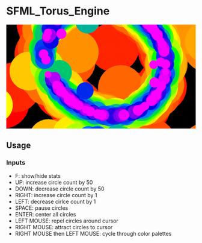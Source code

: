 # SFML_Torus_Engine

[![V1 Video](CircleFunThumbnail2.png)](https://youtu.be/A9BMXKJ9-pg)

## Usage
### Inputs
* F: show/hide stats 
* UP: increase circle count by 50
* DOWN: decrease circle count by 50
* RIGHT: increase circle count by 1
* LEFT: decrease cirlce count by 1
* SPACE: pause circles
* ENTER: center all circles
* LEFT MOUSE: repel circles around cursor
* RIGHT MOUSE: attract circles to cursor
* RIGHT MOUSE then LEFT MOUSE: cycle through color palettes
